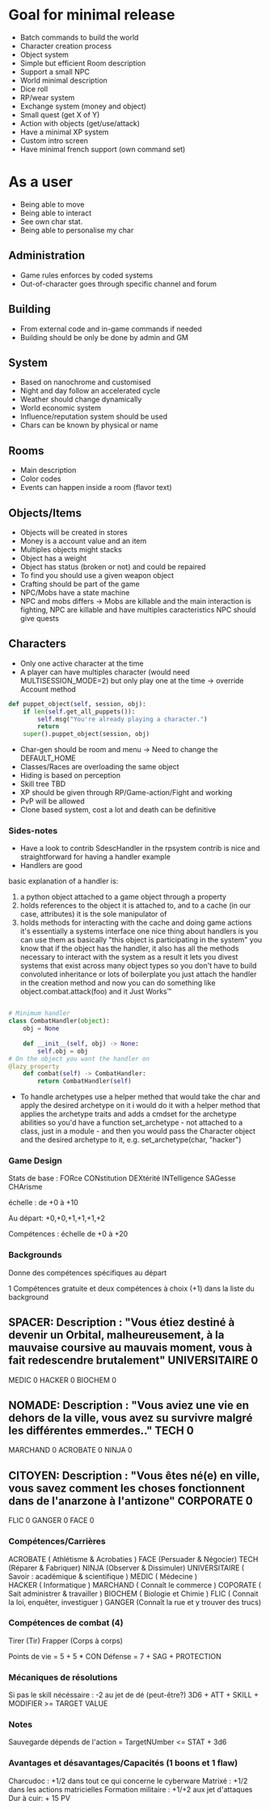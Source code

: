 # Goal for minimal release

* Batch commands to build the world
* Character creation process
* Object system
* Simple but efficient Room description
* Support a small NPC
* World minimal description
* Dice roll
* RP/wear system
* Exchange system (money and object)
* Small quest (get X of Y)
* Action with objects (get/use/attack)
* Have a minimal XP system
* Custom intro screen
* Have minimal french support (own command set)

# As a user

* Being able to move 
* Being able to interact
* See own char stat.
* Being able to personalise my char

## Administration
* Game rules enforces by coded systems
* Out-of-character goes through specific channel and forum

## Building

* From external code and in-game commands if needed
* Building should be only be done by admin and GM

## System
* Based on nanochrome and customised
* Night and day follow an accelerated cycle
* Weather should change dynamically
* World economic system
* Influence/reputation system should be used
* Chars can be known by physical or name

## Rooms
* Main description
* Color codes
* Events can happen inside a room (flavor text)

## Objects/Items

* Objects will be created in stores
* Money is a account value and an item
* Multiples objects might stacks
* Object has a weight
* Object has status (broken or not) and could be repaired
* To find you should use a given weapon object
* Crafting should be part of the game
* NPC/Mobs have a state machine
* NPC and mobs differs -> Mobs are killable and the main interaction is fighting, NPC are killable and have multiples caracteristics
NPC should give quests

## Characters
* Only one active character at the time
* A player can have multiples character (would need MULTISESSION_MODE=2)
but only play one at the time -> override Account method
```python
def puppet_object(self, session, obj):
    if len(self.get_all_puppets()):
        self.msg("You're already playing a character.")
        return
    super().puppet_object(session, obj)
```
* Char-gen should be room and menu -> Need to change the DEFAULT_HOME
* Classes/Races are overloading the same object
* Hiding is based on perception
* Skill tree TBD
* XP should be given through RP/Game-action/Fight and working
* PvP will be allowed
* Clone based system, cost a lot and death can be definitive



### Sides-notes
* Have a look to contrib SdescHandler in the rpsystem contrib is nice and straightforward for having a handler example
* Handlers are good

basic explanation of a handler is:
1. a python object attached to a game object through a property
2. holds references to the object it is attached to, and to a cache (in our case, attributes) it is the sole manipulator of
3. holds methods for interacting with the cache and doing game actions
it's essentially a systems interface
one nice thing about handlers is you can use them as basically "this object is participating in the system"
you know that if the object has the handler, it also has all the methods necessary to interact with the system
as a result it lets you divest systems that exist across many object types so you don't have to build convoluted inheritance or lots of boilerplate
you just attach the handler in the creation method
and now you can do something like object.combat.attack(foo) and it Just Works™

```python

# Minimum handler
class CombatHandler(object):
    obj = None 
    
    def __init__(self, obj) -> None:
        self.obj = obj
# On the object you want the handler on
@lazy_property
    def combat(self) -> CombatHandler:
        return CombatHandler(self)
```


* To handle archetypes use a helper methed that would take the char and apply the desired archetype on it
i would do it with a helper method that applies the archetype traits and adds a cmdset for the archetype abilities
so you'd have a function set_archetype - not attached to a class, just in a module - and then you would pass the Character object and the desired archetype to it, e.g. set_archetype(char, "hacker")

### Game Design
Stats de base :
FORce
CONstitution
DEXtérité
INTelligence
SAGesse
CHArisme

échelle : de +0 à +10

Au départ:
+0,+0,+1,+1,+1,+2

Compétences :
échelle de +0 à +20

### Backgrounds

Donne des compétences spécifiques au départ

1 Compétences gratuite
et deux compétences à choix (+1) dans la liste du background

SPACER:
Description : "Vous étiez destiné à devenir un Orbital, malheureusement, à la mauvaise coursive au  mauvais moment, vous à fait redescendre brutalement"
UNIVERSITAIRE 0
----------------
MEDIC   0
HACKER  0
BIOCHEM 0

NOMADE:
Description : "Vous aviez une vie en dehors de la ville, vous avez su survivre malgré les différentes emmerdes.."
TECH 0
----------------
MARCHAND 0
ACROBATE 0
NINJA    0

CITOYEN:
Description : "Vous êtes né(e) en ville, vous savez comment les choses fonctionnent dans de l'anarzone à l'antizone"
CORPORATE 0
----------------
FLIC   0
GANGER 0
FACE   0



### Compétences/Carrières

ACROBATE ( Athlétisme & Acrobaties )
FACE  (Persuader & Négocier)
TECH  (Réparer & Fabriquer)
NINJA (Observer & Dissimuler)
UNIVERSITAIRE ( Savoir : académique & scientifique )
MEDIC  ( Médecine )  
HACKER ( Informatique )
MARCHAND ( Connaît le commerce )
COPORATE ( Sait administrer & travailler )
BIOCHEM ( Biologie et Chimie )
FLIC ( Connait la loi, enquêter, investiguer )
GANGER (Connaît la rue et y trouver des trucs)

### Compétences de combat (4)

Tirer   (Tir)
Frapper (Corps à corps)

Points de vie = 5 + 5 * CON 
Défense  = 7 + SAG + PROTECTION

### Mécaniques de résolutions
Si pas le skill nécéssaire : -2 au jet de dé (peut-être?)
3D6 + ATT + SKILL + MODIFIER >= TARGET VALUE

### Notes 

Sauvegarde dépends de l'action
= TargetNUmber <= STAT + 3d6

### Avantages et désavantages/Capacités (1 boons et 1 flaw)

Charcudoc : +1/2 dans tout ce qui concerne le cyberware
Matrixé   : +1/2 dans les actions matricielles
Formation militaire : +1/+2 aux jet d'attaques
Dur à cuir: + 15 PV


